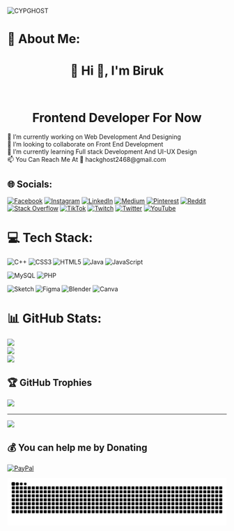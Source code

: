 ![CYPGHOST](https://github.com/cypghost/cypghost/blob/main/THAT%20SOFTWARE%20LIFE%20(1).png)

# 💫 About Me:
<h1 align=center>🤖 Hi 👋, I'm Biruk</h1><h1 align=center><br>Frontend Developer For Now<br></h1>🔭 I’m currently working on Web Development And Designing<br>👯 I’m looking to collaborate on Front End Development<br>🌱 I’m currently learning Full stack Development And UI-UX Design<br>📫 You Can Reach Me At 📧 hackghost2468@gmail.com


## 🌐 Socials:
[![Facebook](https://img.shields.io/badge/Facebook-%231877F2.svg?logo=Facebook&logoColor=white)](https://facebook.com/biruk.mes.3) 
[![Instagram](https://img.shields.io/badge/Instagram-%23E4405F.svg?logo=Instagram&logoColor=white)](https://instagram.com/biruk__m) 
[![LinkedIn](https://img.shields.io/badge/LinkedIn-%230077B5.svg?logo=linkedin&logoColor=white)](https://linkedin.com/in/biruk-mesfin-b10397219) 
[![Medium](https://img.shields.io/badge/Medium-12100E?logo=medium&logoColor=white)](https://medium.com/@@hackghost2468) 
[![Pinterest](https://img.shields.io/badge/Pinterest-%23E60023.svg?logo=Pinterest&logoColor=white)](https://pinterest.com/TheGatsbys) 
[![Reddit](https://img.shields.io/badge/Reddit-%23FF4500.svg?logo=Reddit&logoColor=white)](https://reddit.com/user/TheGatsbys) 
[![Stack Overflow](https://img.shields.io/badge/-Stackoverflow-FE7A16?logo=stack-overflow&logoColor=white)](https://stackoverflow.com/users/19643279/ghost) 
[![TikTok](https://img.shields.io/badge/TikTok-%23000000.svg?logo=TikTok&logoColor=white)](https://tiktok.com/@@valeid4)
[![Twitch](https://img.shields.io/badge/Twitch-%239146FF.svg?logo=Twitch&logoColor=white)](https://twitch.tv/jinxoxoxo)
[![Twitter](https://img.shields.io/badge/Twitter-%231DA1F2.svg?logo=Twitter&logoColor=white)](https://twitter.com/Bi2kmes)
[![YouTube](https://img.shields.io/badge/YouTube-%23FF0000.svg?logo=YouTube&logoColor=white)](https://youtube.com/c/UCeOyQjuIqU1-ayFd9t0GtUQ) 

# 💻 Tech Stack:
![C++](https://img.shields.io/badge/c++-%2300599C.svg?style=plastic&logo=c%2B%2B&logoColor=white) 
![CSS3](https://img.shields.io/badge/css3-%231572B6.svg?style=plastic&logo=css3&logoColor=white)
![HTML5](https://img.shields.io/badge/html5-%23E34F26.svg?style=plastic&logo=html5&logoColor=white)
![Java](https://img.shields.io/badge/java-%23ED8B00.svg?style=plastic&logo=java&logoColor=white)
![JavaScript](https://img.shields.io/badge/javascript-%23323330.svg?style=plastic&logo=javascript&logoColor=%23F7DF1E)

![MySQL](https://img.shields.io/badge/mysql-%2300f.svg?style=plastic&logo=mysql&logoColor=white)
![PHP](https://img.shields.io/badge/php-%23777BB4.svg?style=plastic&logo=php&logoColor=white)

![Sketch](https://img.shields.io/badge/Sketch-FFB387?style=plastic&logo=sketch&logoColor=black)
![Figma](https://img.shields.io/badge/figma-%23F24E1E.svg?style=plastic&logo=figma&logoColor=white)
![Blender](https://img.shields.io/badge/blender-%23F5792A.svg?style=plastic&logo=blender&logoColor=white)
![Canva](https://img.shields.io/badge/Canva-%2300C4CC.svg?style=plastic&logo=Canva&logoColor=white)

<!--
![Bootstrap](https://img.shields.io/badge/bootstrap-%23563D7C.svg?style=plastic&logo=bootstrap&logoColor=white)
![NodeJS](https://img.shields.io/badge/node.js-6DA55F?style=plastic&logo=node.js&logoColor=white)
![React](https://img.shields.io/badge/react-%2320232a.svg?style=plastic&logo=react&logoColor=%2361DAFB)
![Swift](https://img.shields.io/badge/swift-F54A2A?style=plastic&logo=swift&logoColor=white) 
-->
<!--
![Shell Script](https://img.shields.io/badge/shell_script-%23121011.svg?style=plastic&logo=gnu-bash&logoColor=white) 
![Python](https://img.shields.io/badge/python-3670A0?style=plastic&logo=python&logoColor=ffdd54)
![Dart](https://img.shields.io/badge/dart-%230175C2.svg?style=plastic&logo=dart&logoColor=white) 
-->
<!--
![Firebase](https://img.shields.io/badge/firebase-%23039BE5.svg?style=plastic&logo=firebase) 
![Flutter](https://img.shields.io/badge/Flutter-%2302569B.svg?style=plastic&logo=Flutter&logoColor=white) 
-->

<!-- 
![Google Cloud](https://img.shields.io/badge/Google%20Cloud-%234285F4.svg?style=plastic&logo=google-cloud&logoColor=white)
![Nginx](https://img.shields.io/badge/nginx-%23009639.svg?style=plastic&logo=nginx&logoColor=white)
![Apache](https://img.shields.io/badge/apache-%23D42029.svg?style=plastic&logo=apache&logoColor=white) 
-->

<!-- 
![Pandas](https://img.shields.io/badge/pandas-%23150458.svg?style=plastic&logo=pandas&logoColor=white)
![Portfolio](https://img.shields.io/badge/Portfolio-%23000000.svg?style=plastic&logo=firefox&logoColor=#FF7139)  
-->

# 📊 GitHub Stats:
![](https://github-readme-stats.vercel.app/api?username=cypghost&theme=highcontrast&hide_border=true&include_all_commits=false&count_private=true)<br/>
![](https://github-readme-streak-stats.herokuapp.com/?user=cypghost&theme=highcontrast&hide_border=true)<br/>
![](https://github-readme-stats.vercel.app/api/top-langs/?username=cypghost&theme=highcontrast&hide_border=true&include_all_commits=false&count_private=true&layout=compact)

## 🏆 GitHub Trophies
![](https://github-trophies.vercel.app/?username=cypghost&theme=nord&no-frame=true&no-bg=true&margin-w=4)

---
[![](https://visitcount.itsvg.in/api?id=cypghost&icon=0&color=7)](https://visitcount.itsvg.in)

  ## 💰 You can help me by Donating
  [![PayPal](https://img.shields.io/badge/PayPal-00457C?style=for-the-badge&logo=paypal&logoColor=white)](https://paypal.me/https://paypal.me/mep/) 
  
  <img src="https://github.com/VishwaGauravIn/VishwaGauravIn/raw/output/github-contribution-grid-snake.svg" style="max-width: 100%;">

  <!-- Proudly created with GPRM ( https://gprm.itsvg.in ) -->






